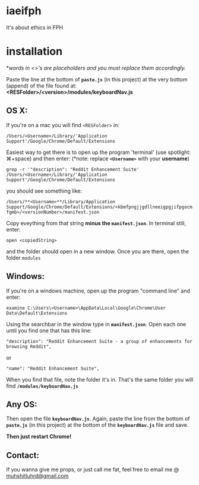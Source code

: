 # iaeifph
It's about ethics in FPH

# installation
\**words in <>'s are placeholders and you must replace them accordingly.*

Paste the line at the bottom of **```paste.js```** (in this project) at the very bottom (append) of the file found at:
**\<RESFolder\>/\<version\>/modules/keyboardNav.js**

## OS X:
If you're on a mac you will find ```<RESFolder>``` in:

```/Users/<Username>/Library/'Application Support'/Google/Chrome/Default/Extensions```

Easiest way to get there is to open up the program 'terminal' (use spotlight: ⌘+space) and then enter: (\*note: replace **```<Username>```** with your **username**)

```grep -r '"description": "Reddit Enhancement Suite' /Users/<Username>/Library/'Application Support'/Google/Chrome/Default/Extensions```

you should see something like:

```/Users/**<Username>**/Library/Application Support/Google/Chrome/Default/Extensions/<kbmfpngjjgdllneeigpgjifpgocmfgmb>/<versionNumber>/manifest.json```

Copy eveything from that string **minus the ```manifest.json```**.  In terminal still, enter:

```open <copiedString>```

and the folder should open in a new window.  Once you are there, open the folder ```modules```

## Windows:
If you're on a windows machine, open up the program "command line" and enter:

```examine C:\Users\<Username>\AppData\Local\Google\Chrome\User Data\Default\Extensions```

Using the searchbar in the window type in **```manifest.json```**.  Open each one until you find one that has this line:

```"description": "Reddit Enhancement Suite - a group of enhancements for browsing Reddit",```

or

```"name": "Reddit Enhancement Suite",```

When you find that file, note the folder it's in.  That's the same folder you will find **```/modules/keyboardNav.js```**

## Any OS:
Then open the file **```keyboardNav.js```**.  Again, paste the line from the bottom of **```paste.js```** (in this project) at the bottom of the **```keyboardNav.js```** file and save.

**Then just restart Chrome!**


## Contact:

If you wanna give me props, or just call me fat, feel free to email me @ muhshitluhrd@gmail.com
